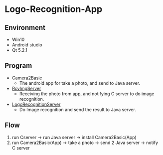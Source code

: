 # Logo-Recognition-App

## Environment
  * Win10
  * Android studio
  * Qt 5.2.1
  
## Program
  * [Camera2Basic](https://github.com/merukoo0507/Logo-Recognition-App/blob/master/Camera2Basic/Application/src/main/java/com/example/android/camera2basic/Camera2BasicFragment.java)
    * The android app for take a photo, and send to Java server.
  * [RcvImgServer](https://github.com/merukoo0507/Logo-Recognition-App/blob/master/RcvImgServer/JServer.java)
    * Receiving the photo from app, and notifying C server to do image recognition.
  * [LogoRecognitionServer](https://github.com/merukoo0507/Logo-Recognition-App/blob/master/LogoRecognitionServer/main.cpp)
    * Do Image recognition and send the result to Java server.
    
## Flow
  1. run Cserver -> run Java server -> install Camera2Basic(App)
  2. run Camera2Basic(App) -> take a photo -> send 2 Java server -> notify C server
